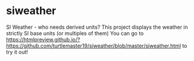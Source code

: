 # siweather
SI Weather - who needs derived units?
This project displays the weather in strictly SI base units (or multiples of them)
You can go to https://htmlpreview.github.io/?https://github.com/turtlemaster19/siweather/blob/master/siweather.html to try it out!
